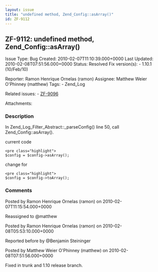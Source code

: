 ```yaml
---
layout: issue
title: "undefined method, Zend_Config::asArray()"
id: ZF-9112
---
```


ZF-9112: undefined method, Zend\_Config::asArray()
--------------------------------------------------

 Issue Type: Bug Created: 2010-02-07T11:10:39.000+0000 Last Updated: 2010-02-08T07:51:56.000+0000 Status: Resolved Fix version(s): - 1.10.1 (10/Feb/10)
 
 Reporter:  Ramon Henrique Ornelas (ramon)  Assignee:  Matthew Weier O'Phinney (matthew)  Tags: - Zend\_Log
 
 Related issues: - [ZF-9096](/issues/browse/ZF-9096)
 
 Attachments: 
### Description

In Zend\_Log\_Filter\_Abstract::\_parseConfig() line 50, call Zend\_Config::asArray().

current code

 
    <pre class="highlight">
    $config = $config->asArray();


change for

 
    <pre class="highlight">
    $config = $config->toArray();


 

 

### Comments

Posted by Ramon Henrique Ornelas (ramon) on 2010-02-07T11:15:54.000+0000

Reassigned to @matthew

 

 

Posted by Ramon Henrique Ornelas (ramon) on 2010-02-08T05:53:10.000+0000

Reported before by @Benjamin Steininger

 

 

Posted by Matthew Weier O'Phinney (matthew) on 2010-02-08T07:51:56.000+0000

Fixed in trunk and 1.10 release branch.

 

 